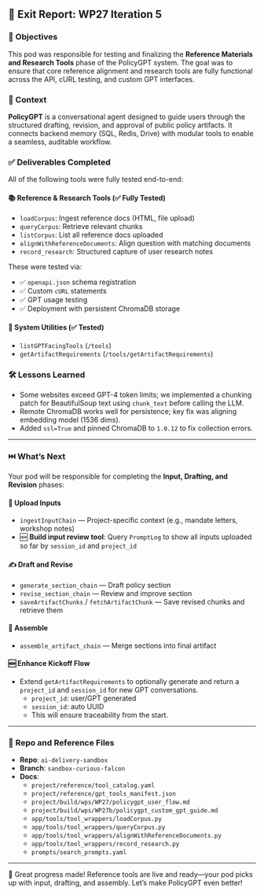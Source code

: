 ## 🧾 Exit Report: WP27 Iteration 5

### 🧭 Objectives
This pod was responsible for testing and finalizing the **Reference Materials and Research Tools** phase of the PolicyGPT system. The goal was to ensure that core reference alignment and research tools are fully functional across the API, cURL testing, and custom GPT interfaces.

### 🎯 Context
**PolicyGPT** is a conversational agent designed to guide users through the structured drafting, revision, and approval of public policy artifacts. It connects backend memory (SQL, Redis, Drive) with modular tools to enable a seamless, auditable workflow.

### ✅ Deliverables Completed
All of the following tools were fully tested end-to-end:

#### 📚 Reference & Research Tools (✅ Fully Tested)
- `loadCorpus`: Ingest reference docs (HTML, file upload)
- `queryCorpus`: Retrieve relevant chunks
- `listCorpus`: List all reference docs uploaded
- `alignWithReferenceDocuments`: Align question with matching documents
- `record_research`: Structured capture of user research notes

These were tested via:
- ✅ `openapi.json` schema registration
- ✅ Custom `cURL` statements
- ✅ GPT usage testing
- ✅ Deployment with persistent ChromaDB storage

#### 📜 System Utilities (✅ Tested)
- `listGPTFacingTools` (`/tools`)
- `getArtifactRequirements` (`/tools/getArtifactRequirements`)

### 🛠 Lessons Learned
- Some websites exceed GPT-4 token limits; we implemented a chunking patch for BeautifulSoup text using `chunk_text` before calling the LLM.
- Remote ChromaDB works well for persistence; key fix was aligning embedding model (1536 dims).
- Added `ssl=True` and pinned ChromaDB to `1.0.12` to fix collection errors.

---

### ⏭️ What’s Next
Your pod will be responsible for completing the **Input, Drafting, and Revision** phases:

#### 🔼 Upload Inputs
- `ingestInputChain` — Project-specific context (e.g., mandate letters, workshop notes)
- 🆕 **Build input review tool**: Query `PromptLog` to show all inputs uploaded so far by `session_id` and `project_id`

#### ✍️ Draft and Revise
- `generate_section_chain` — Draft policy section
- `revise_section_chain` — Review and improve section
- `saveArtifactChunks` / `fetchArtifactChunk` — Save revised chunks and retrieve them

#### 🧩 Assemble
- `assemble_artifact_chain` — Merge sections into final artifact

#### 🆕 Enhance Kickoff Flow
- Extend `getArtifactRequirements` to optionally generate and return a `project_id` and `session_id` for new GPT conversations.
  - `project_id`: user/GPT generated
  - `session_id`: auto UUID
  - This will ensure traceability from the start.

---

### 📂 Repo and Reference Files
- **Repo**: `ai-delivery-sandbox`
- **Branch**: `sandbox-curious-falcon`
- **Docs**:
  - `project/reference/tool_catalog.yaml`
  - `project/reference/gpt_tools_manifest.json`
  - `project/build/wps/WP27/policygpt_user_flow.md`
  - `project/build/wps/WP27b/policygpt_custom_gpt_guide.md`
  - `app/tools/tool_wrappers/loadCorpus.py`
  - `app/tools/tool_wrappers/queryCorpus.py`
  - `app/tools/tool_wrappers/alignWithReferenceDocuments.py`
  - `app/tools/tool_wrappers/record_research.py`
  - `prompts/search_prompts.yaml`

---

🎉 Great progress made! Reference tools are live and ready—your pod picks up with input, drafting, and assembly. Let’s make PolicyGPT even better!